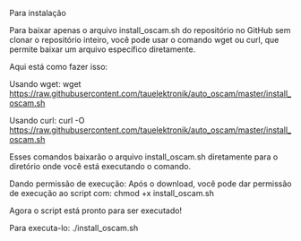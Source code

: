 Para instalação

Para baixar apenas o arquivo install_oscam.sh do repositório no GitHub sem clonar o repositório inteiro, 
você pode usar o comando wget ou curl, que permite baixar um arquivo específico diretamente.

Aqui está como fazer isso:

Usando wget: 
wget https://raw.githubusercontent.com/tauelektronik/auto_oscam/master/install_oscam.sh

Usando curl: 
curl -O https://raw.githubusercontent.com/tauelektronik/auto_oscam/master/install_oscam.sh

Esses comandos baixarão o arquivo install_oscam.sh diretamente para o diretório onde você está executando o comando.

Dando permissão de execução:
Após o download, você pode dar permissão de execução ao script com: 
chmod +x install_oscam.sh

Agora o script está pronto para ser executado!

Para executa-lo: 
./install_oscam.sh
